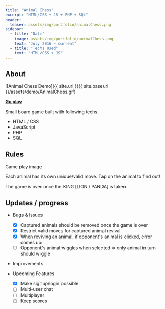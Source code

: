 ```yaml
---
title: "Animal Chess"
excerpt: "HTML/CSS + JS + PHP + SQL"
header:
  teaser: assets/img/portfolio/animalChess.png
sidebar:
  - title: "Date"
    image: assets/img/portfolio/animalChess.png
    text: "July 2016 ~ current"
  - title: "Techs Used"
    text: "HTML/CSS + JS"
---
```


## About

![Animal Chess Demo]({{ site.url }}{{ site.baseurl }}/assets/demo/AnimalChess.gif)

**[Go play](https://doehoonlee.github.io/Animal_Chess/)**

Small board game built with following techs.
 + HTML / CSS
 + JavaScript
 + PHP
 + SQL

## Rules

Game play image

Each animal has its own unique/valid move. Tap on the animal to find out!

The game is over once the KING [LION / PANDA] is taken.

## Updates / progress

 + Bugs & Issues
    - [x] Captured animals should be removed once the game is over
    - [x] Restrict valid moves for captured animal revival
    - [x] When reviving an animal, if opponent's animal is clicked, error comes up
    - [ ] Opponent's animal wiggles when selected => only animal in turn should wiggle

 + Improvements

 + Upcoming Features
    - [x] Make signup/login possible
    - [ ] Multi-user chat
    - [ ] Multiplayer
    - [ ] Keep scores